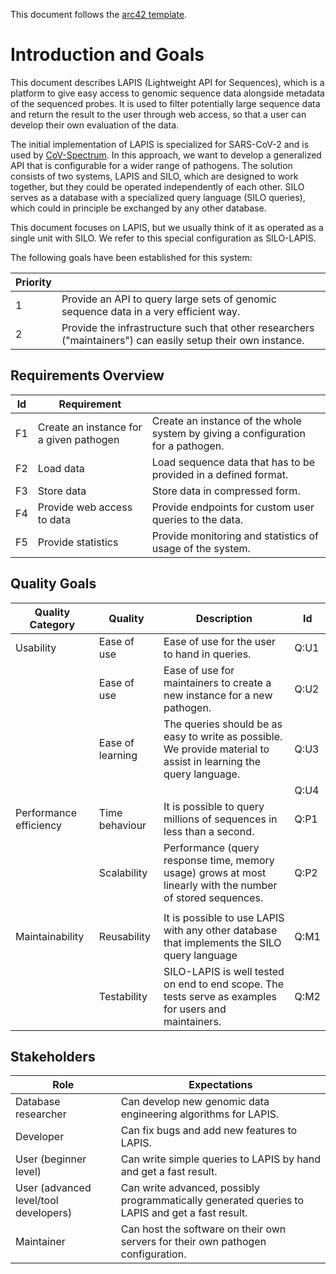 This document follows the [arc42 template](https://arc42.org/).

# Introduction and Goals

This document describes LAPIS (Lightweight API for Sequences),
which is a platform to give easy access to genomic sequence data alongside metadata of the sequenced probes.
It is used to filter potentially large sequence data and return the result to the user through web access,
so that a user can develop their own evaluation of the data.

The initial implementation of LAPIS is specialized for SARS-CoV-2 and is used
by [CoV-Spectrum](https://cov-spectrum.org).
In this approach, we want to develop a generalized API that is configurable for a wider range of pathogens.
The solution consists of two systems, LAPIS and SILO, which are designed to work together,
but they could be operated independently of each other.
SILO serves as a database with a specialized query language (SILO queries),
which could in principle be exchanged by any other database.

This document focuses on LAPIS, but we usually think of it as operated as a single unit with SILO.
We refer to this special configuration as SILO-LAPIS.

The following goals have been established for this system:

| Priority |                                                                                                             |
|----------|-------------------------------------------------------------------------------------------------------------|
| 1        | Provide an API to query large sets of genomic sequence data in a very efficient way.                        |
| 2        | Provide the infrastructure such that other researchers ("maintainers") can easily setup their own instance. |

## Requirements Overview

| Id  | Requirement                             |                                                                                  |
|-----|-----------------------------------------|----------------------------------------------------------------------------------|
| F1  | Create an instance for a given pathogen | Create an instance of the whole system by giving a configuration for a pathogen. |
| F2  | Load data                               | Load sequence data that has to be provided in a defined format.                  |
| F3  | Store data                              | Store data in compressed form.                                                   |
| F4  | Provide web access to data              | Provide endpoints for custom user queries to the data.                           |
| F5  | Provide statistics                      | Provide monitoring and statistics of usage of the system.                        |

## Quality Goals

| Quality Category       | Quality          | Description                                                                                                       | Id   |
|------------------------|------------------|-------------------------------------------------------------------------------------------------------------------|------|
| Usability              | Ease of use      | Ease of use for the user to hand in queries.                                                                      | Q:U1 |
|                        | Ease of use      | Ease of use for maintainers to create a new instance for a new pathogen.                                          | Q:U2 |
|                        | Ease of learning | The queries should be as easy to write as possible. We provide material to assist in learning the query language. | Q:U3 |
|                        |                  |                                                                                                                   | Q:U4 |
| Performance efficiency | Time behaviour   | It is possible to query millions of sequences in less than a second.                                              | Q:P1 |
|                        | Scalability      | Performance (query response time, memory usage) grows at most linearly with the number of stored sequences.       | Q:P2 |
|                        |                  |                                                                                                                   |      |
| Maintainability        | Reusability      | It is possible to use LAPIS with any other database that implements the SILO query language                       | Q:M1 |
|                        | Testability      | SILO-LAPIS is well tested on end to end scope. The tests serve as examples for users and maintainers.             | Q:M2 |

## Stakeholders

| Role                                  | Expectations                                                                                    |
|---------------------------------------|-------------------------------------------------------------------------------------------------|
| Database researcher                   | Can develop new genomic data engineering algorithms for LAPIS.                                  |
| Developer                             | Can fix bugs and add new features to LAPIS.                                                     |
| User (beginner level)                 | Can write simple queries to LAPIS by hand and get a fast result.                                |                      
| User (advanced level/tool developers) | Can write advanced, possibly programmatically generated queries to LAPIS and get a fast result. |    
| Maintainer                            | Can host the software on their own servers for their own pathogen configuration.                |